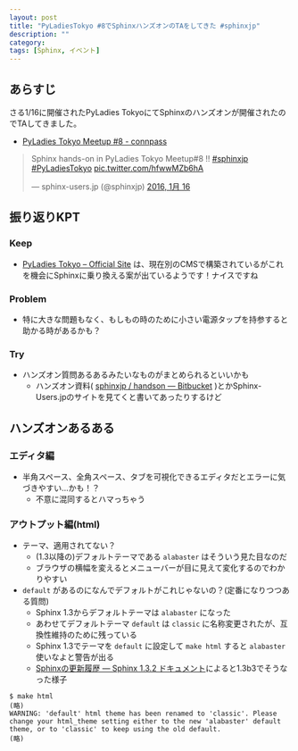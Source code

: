 ```yaml
---
layout: post
title: "PyLadiesTokyo #8でSphinxハンズオンのTAをしてきた #sphinxjp"
description: ""
category: 
tags: [Sphinx, イベント]
---
```


## あらすじ

さる1/16に開催されたPyLadies TokyoにてSphinxのハンズオンが開催されたのでTAしてきました。

- [PyLadies Tokyo Meetup #8 - connpass](http://pyladies-tokyo.connpass.com/event/24076/)

<blockquote class="twitter-tweet" lang="ja"><p lang="en" dir="ltr">Sphinx hands-on in PyLadies Tokyo Meetup#8 !! <a href="https://twitter.com/hashtag/sphinxjp?src=hash">#sphinxjp</a> <a href="https://twitter.com/hashtag/PyLadiesTokyo?src=hash">#PyLadiesTokyo</a> <a href="https://t.co/hfwwMZb6hA">pic.twitter.com/hfwwMZb6hA</a></p>&mdash; sphinx-users.jp (@sphinxjp) <a href="https://twitter.com/sphinxjp/status/688265828190404608">2016, 1月 16</a></blockquote>
<script async src="//platform.twitter.com/widgets.js" charset="utf-8"></script>

## 振り返りKPT

### Keep

- [PyLadies Tokyo – Official Site](http://tokyo.pyladies.com/) は、現在別のCMSで構築されているがこれを機会にSphinxに乗り換える案が出ているようです！ナイスですね

### Problem

- 特に大きな問題もなく、もしもの時のために小さい電源タップを持参すると助かる時があるかも？

### Try

- ハンズオン質問あるあるみたいなものがまとめられるといいかも
    - ハンズオン資料( [sphinxjp / handson — Bitbucket](https://bitbucket.org/sphinxjp/handson) )とかSphinx-Users.jpのサイトを見てくと書いてあったりするけど

## ハンズオンあるある

### エディタ編

- 半角スペース、全角スペース、タブを可視化できるエディタだとエラーに気づきやすい…かも！？
    - 不意に混同するとハマっちゃう

### アウトプット編(html)

- テーマ、適用されてない？
    - (1.3以降の)デフォルトテーマである `alabaster` はそういう見た目なのだ
    - ブラウザの横幅を変えるとメニューバーが目に見えて変化するのでわかりやすい
- `default` があるのになんでデフォルトがこれじゃないの？(定番になりつつある質問)
    - Sphinx 1.3からデフォルトテーマは `alabaster` になった
    - あわせてデフォルトテーマ `default` は `classic` に名称変更されたが、互換性維持のために残っている
    - Sphinx 1.3でテーマを `default` に設定して `make html` すると `alabaster` 使いなよと警告が出る
    - [Sphinxの更新履歴 — Sphinx 1.3.2 ドキュメント](http://docs.sphinx-users.jp/changes.html)によると1.3b3でそうなった様子

```
$ make html
(略)
WARNING: 'default' html theme has been renamed to 'classic'. Please change your html_theme setting either to the new 'alabaster' default theme, or to 'classic' to keep using the old default.
(略)
```
